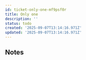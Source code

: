 ```yaml
---
id: ticket-only-one-mf9psf0r
title: Only one
description: ''
status: todo
created: '2025-09-07T13:14:16.971Z'
updated: '2025-09-07T13:14:16.971Z'
---
```


## Notes
